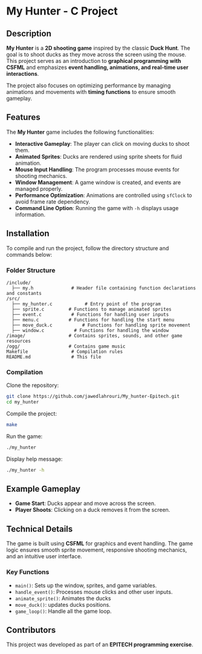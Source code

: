 # My Hunter - C Project

## Description
**My Hunter** is a **2D shooting game** inspired by the classic **Duck Hunt**. The goal is to shoot ducks as they move across the screen using the mouse. This project serves as an introduction to **graphical programming with CSFML** and emphasizes **event handling, animations, and real-time user interactions**.

The project also focuses on optimizing performance by managing animations and movements with **timing functions** to ensure smooth gameplay.

## Features
The **My Hunter** game includes the following functionalities:

- **Interactive Gameplay**: The player can click on moving ducks to shoot them.
- **Animated Sprites**: Ducks are rendered using sprite sheets for fluid animation.
- **Mouse Input Handling**: The program processes mouse events for shooting mechanics.
- **Window Management**: A game window is created, and events are managed properly.
- **Performance Optimization**: Animations are controlled using `sfClock` to avoid frame rate dependency.
- **Command Line Option**: Running the game with `-h` displays usage information.

## Installation
To compile and run the project, follow the directory structure and commands below:

### Folder Structure
```
/include/
  ├── my.h              # Header file containing function declarations and constants
/src/
  ├── my_hunter.c            # Entry point of the program
  ├── sprite.c         # Functions to manage animated sprites
  ├── event.c           # Functions for handling user inputs
  ├── menu.c           # Functions for handling the start menu
  ├── move_duck.c           # Functions for handling sprite movement
  ├── window.c           # Functions for handling the window
/image/                # Contains sprites, sounds, and other game resources
/ogg/                  # Contains game music
Makefile                # Compilation rules
README.md               # This file
```

### Compilation
Clone the repository:
```sh
git clone https://github.com/jawedlahrouri/My_hunter-Epitech.git
cd my_hunter
```
Compile the project:
```sh
make
```
Run the game:
```sh
./my_hunter
```
Display help message:
```sh
./my_hunter -h
```

## Example Gameplay
- **Game Start**: Ducks appear and move across the screen.
- **Player Shoots**: Clicking on a duck removes it from the screen.

## Technical Details
The game is built using **CSFML** for graphics and event handling. The game logic ensures smooth sprite movement, responsive shooting mechanics, and an intuitive user interface.

### Key Functions
- `main()`: Sets up the window, sprites, and game variables.
- `handle_event()`: Processes mouse clicks and other user inputs.
- `animate_sprite()`: Animates the ducks
-  `move_duck()`: updates ducks positions.
- `game_loop()`: Handle all the game loop.

## Contributors
This project was developed as part of an **EPITECH programming exercise**.
